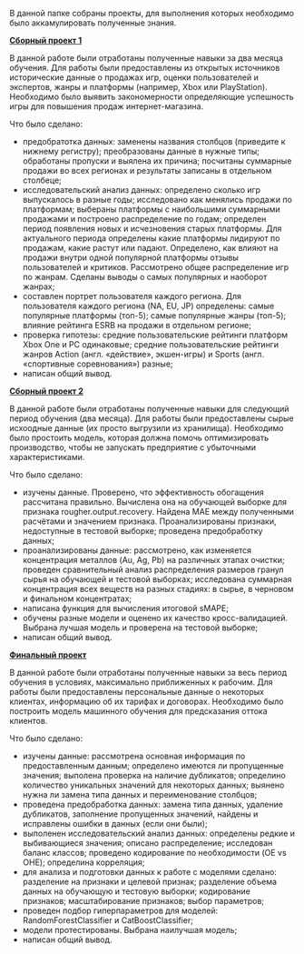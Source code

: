 В данной папке собраны проекты, для выполнения которых необходимо было аккамулировать полученные знания.

[**Сборный проект 1**](https://github.com/kostience77/Yandex.Practicum/blob/main/%D0%98%D1%82%D0%BE%D0%B3%D0%BE%D0%B2%D1%8B%D0%B5%20%D0%BF%D1%80%D0%BE%D0%B5%D0%BA%D1%82%D1%8B/%D0%A1%D0%B1%D0%BE%D1%80%D0%BD%D1%8B%D0%B9%20%D0%BF%D1%80%D0%BE%D0%B5%D0%BA%D1%82%201.ipynb) 
  
В данной работе были отработаны полученные навыки за два месяца обучения. Для работы были предоставлены из открытых источников исторические данные о продажах игр, оценки пользователей и экспертов, жанры и платформы (например, Xbox или PlayStation). Необходимо было выявить закономерности определяющие успешность игры для повышения продаж интернет-магазина.

Что было сделано:
 - предобратотка данных: заменены названия столбцов (приведите к нижнему регистру); преобразованы данные в нужные типы; обработаны пропуски и выялена их причина; посчитаны суммарные продажи во всех регионах и результаты записаны в отдельном столбеце;
 - исследовательский анализ данных: определено сколько игр выпускалось в разные годы; исследовано как менялись продажи по платформам; выбераны платформы с наибольшими суммарными продажами и построено распределение по годам; определен период появления новых и исчезновения старых платформы. Для актуального периода определены какие платформы лидируют по продажам, какие растут или падают. Определено, как влияют на продажи внутри одной популярной платформы отзывы пользователей и критиков. Рассмотрено общее распределение игр по жанрам. Сделаны выводы о самых популярных и наоборот жанрах;
 - составлен портрет пользователя каждого региона. Для пользователя каждого региона (NA, EU, JP) определены: самые популярные платформы (топ-5); самые популярные жанры (топ-5); влияние рейтинга ESRB на продажи в отдельном регионе;
 - проверка гипотезы: средние пользовательские рейтинги платформ Xbox One и PC одинаковые; средние пользовательские рейтинги жанров Action (англ. «действие», экшен-игры) и Sports (англ. «спортивные соревнования») разные;
 - написан общий вывод.


[**Сборный проект 2**](https://github.com/kostience77/Yandex.Practicum/blob/main/%D0%98%D1%82%D0%BE%D0%B3%D0%BE%D0%B2%D1%8B%D0%B5%20%D0%BF%D1%80%D0%BE%D0%B5%D0%BA%D1%82%D1%8B/%D0%A1%D0%B1%D0%BE%D1%80%D0%BD%D1%8B%D0%B9%20%D0%BF%D1%80%D0%BE%D0%B5%D0%BA%D1%82%202.ipynb)

В данной работе были отработаны полученные навыки для следующий период обучения (два месяца). Для работы были предоставлены сырые исхоодные данные (их просто выгрузили из хранилища). Необходимо было простоить модель, которая должна помочь оптимизировать производство, чтобы не запускать предприятие с убыточными характеристиками.

Что было сделано:
 - изучены данные. Проверено, что эффективность обогащения рассчитана правильно. Вычислена она на обучающей выборке для признака rougher.output.recovery. Найдена MAE между полученными расчётами и значением признака. Проанализированы признаки, недоступные в тестовой выборке; проведена предобработку данных;
 - проанализированы данные: рассмотрено, как изменяется концентрация металлов (Au, Ag, Pb) на различных этапах очистки; проведен сравнительный анализ распределения размеров гранул сырья на обучающей и тестовой выборках; исследована суммарная концентрация всех веществ на разных стадиях: в сырье, в черновом и финальном концентратах;
- написана функция для вычисления итоговой sMAPE;
- обучены разные модели и оценено их качество кросс-валидацией. Выбрана лучшая модель и проверена на тестовой выборке;
- написан общий вывод.

[**Финальный проект** ](https://github.com/kostience77/Yandex.Practicum/blob/main/%D0%98%D1%82%D0%BE%D0%B3%D0%BE%D0%B2%D1%8B%D0%B5%20%D0%BF%D1%80%D0%BE%D0%B5%D0%BA%D1%82%D1%8B/%D0%9E%D1%82%D1%82%D0%BE%D0%BA%20%D0%BA%D0%BB%D0%B8%D0%B5%D0%BD%D1%82%D0%BE%D0%B2%20%D0%BE%D0%BF%D0%B5%D1%80%D0%B0%D1%82%D0%BE%D1%80%D0%B0%20%D1%81%D0%B2%D1%8F%D0%B7%D0%B8%20(%D0%B8%D1%82%D0%BE%D0%B3%D0%BE%D0%B2%D1%8B%D0%B9%20%D0%BF%D1%80%D0%BE%D0%B5%D0%BA%D1%82).ipynb)
 
В данной работе были отработаны полученные навыки за весь период обучения в условиях, максимально приближенных к рабочим. Для работы были предоставлены персональные данные о некоторых клиентах, информацию об их тарифах и договорах. Необходимо было построить модель машинного обучения для предсказания оттока клиентов.

Что было сделано:
- изучены данные: рассмотрена основная информация по предоставленным данным; определено имеются ли пропущенные значения; выполена проверка на наличие дубликатов; определино количество уникальных значений для некоторых данных; выянено нужна ли замена типа данных и переименование столбцов;
- проведена предобработка данных: замена типа данных, удаление дубликатов, заполнение пропущенных значений, найдены и исправлены ошибки в данных (если они были);
- выполенен исследовательский анализ данных: определены редкие и выбивающиеся значения; описано распределение; исследован баланс классов; проведено кодирование по необходимости (OE vs OHE); определина корреляция;
- для анализа и подготовки данных к работе с моделями сделано: разделение на признаки и целевой признак; разделение объема данных на обучающую и тестовую выборки; кодирование признаков; масштабирование признаков; выбор параметров;
- проведен подбор гиперпараметров для моделей: RandomForestClassifier и CatBoostClassifier;
- модели протестированы. Выбрана наилучшая модель;
- написан общий вывод.
